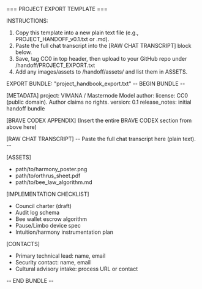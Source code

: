 === PROJECT EXPORT TEMPLATE ===

INSTRUCTIONS:
1) Copy this template into a new plain text file (e.g., PROJECT_HANDOFF_v0.1.txt or .md).
2) Paste the full chat transcript into the [RAW CHAT TRANSCRIPT] block below.
3) Save, tag CC0 in top header, then upload to your GitHub repo under /handoff/PROJECT_EXPORT.txt
4) Add any images/assets to /handoff/assets/ and list them in ASSETS.

EXPORT BUNDLE: "project_handbook_export.txt"
-- BEGIN BUNDLE --

[METADATA]
project: VIMANA / Masternode Model
author: <your name>
license: CC0 (public domain). Author claims no rights.
version: 0.1
release_notes: initial handoff bundle

[BRAVE CODEX APPENDIX]
(Insert the entire BRAVE CODEX section from above here)

[RAW CHAT TRANSCRIPT]
-- Paste the full chat transcript here (plain text). --

[ASSETS]
- path/to/harmony_poster.png
- path/to/orthrus_sheet.pdf
- path/to/bee_law_algorithm.md

[IMPLEMENTATION CHECKLIST]
- Council charter (draft)
- Audit log schema
- Bee wallet escrow algorithm
- Pause/Limbo device spec
- Intuition/harmony instrumentation plan

[CONTACTS]
- Primary technical lead: name, email
- Security contact: name, email
- Cultural advisory intake: process URL or contact

-- END BUNDLE --
